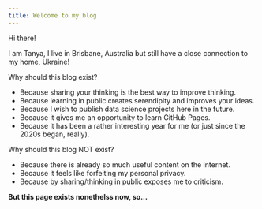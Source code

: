 ```yaml
---
title: Welcome to my blog
---
```

Hi there!

I am Tanya, I live in Brisbane, Australia but still have a close connection to my home, Ukraine!

Why should this blog exist?
- Because sharing your thinking is the best way to improve thinking.
- Because learning in public creates serendipity and improves your ideas.
- Because I wish to publish data science projects here in the future.
- Because it gives me an opportunity to learn GitHub Pages.
- Because it has been a rather interesting year for me (or just since the 2020s began, really).

Why should this blog NOT exist?
- Because there is already so much useful content on the internet.
- Because it feels like forfeiting my personal privacy.
- Because by sharing/thinking in public exposes me to criticism. 

**But this page exists nonethelss now, so...**
